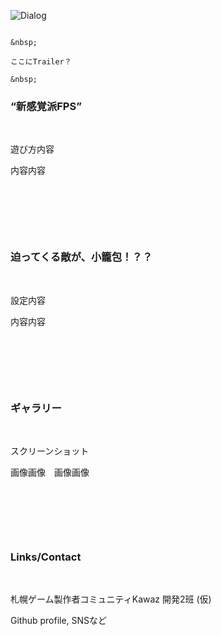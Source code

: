 ![Dialog](https://user-images.githubusercontent.com/13903318/59257756-89a51000-8c71-11e9-8a89-192de86e5c17.png)
```

&nbsp;

ここにTrailer？

&nbsp;

```
### “新感覚派FPS”　

&nbsp;

遊び方内容

内容内容

&nbsp;

&nbsp;

&nbsp;

### 迫ってくる敵が、小籠包！？？

&nbsp;

設定内容

内容内容

&nbsp;

&nbsp;

&nbsp;

### ギャラリー

&nbsp;

スクリーンショット

画像画像　画像画像

&nbsp;

&nbsp;

&nbsp;

### Links/Contact

&nbsp;

札幌ゲーム製作者コミュニティKawaz 開発2班 (仮)

Github profile, SNSなど

&nbsp;

